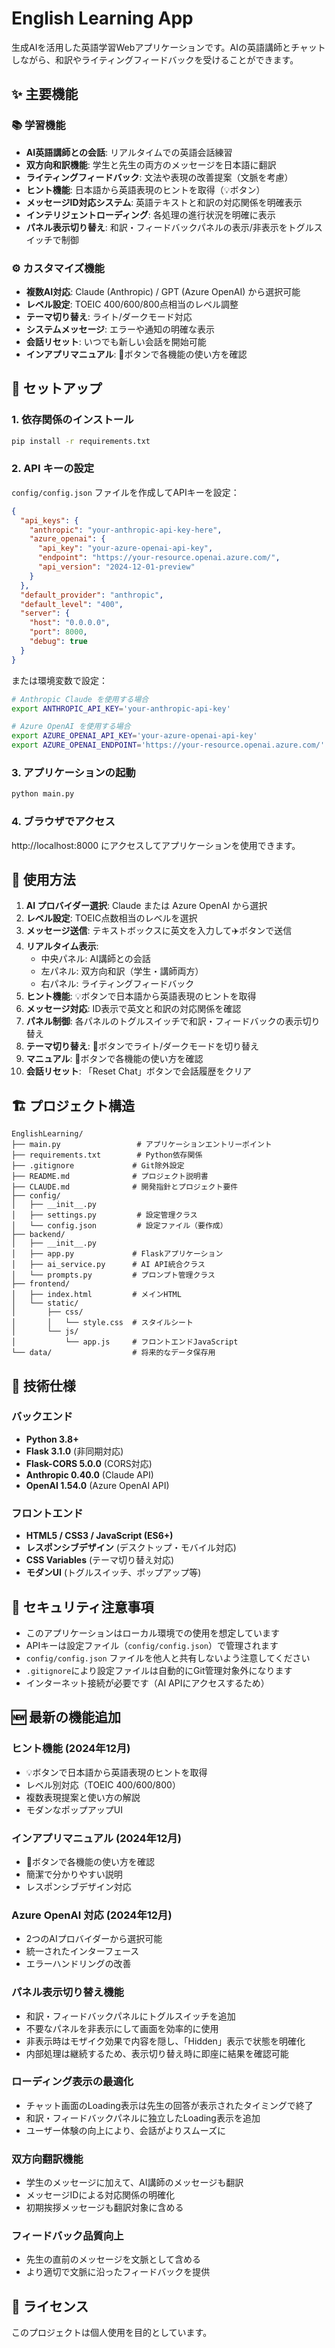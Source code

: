 # English Learning App

生成AIを活用した英語学習Webアプリケーションです。AIの英語講師とチャットしながら、和訳やライティングフィードバックを受けることができます。

## ✨ 主要機能

### 📚 学習機能
- **AI英語講師との会話**: リアルタイムでの英語会話練習
- **双方向和訳機能**: 学生と先生の両方のメッセージを日本語に翻訳
- **ライティングフィードバック**: 文法や表現の改善提案（文脈を考慮）
- **ヒント機能**: 日本語から英語表現のヒントを取得（💡ボタン）
- **メッセージID対応システム**: 英語テキストと和訳の対応関係を明確表示
- **インテリジェントローディング**: 各処理の進行状況を明確に表示
- **パネル表示切り替え**: 和訳・フィードバックパネルの表示/非表示をトグルスイッチで制御

### ⚙️ カスタマイズ機能
- **複数AI対応**: Claude (Anthropic) / GPT (Azure OpenAI) から選択可能
- **レベル設定**: TOEIC 400/600/800点相当のレベル調整
- **テーマ切り替え**: ライト/ダークモード対応
- **システムメッセージ**: エラーや通知の明確な表示
- **会話リセット**: いつでも新しい会話を開始可能
- **インアプリマニュアル**: 📖ボタンで各機能の使い方を確認

## 🚀 セットアップ

### 1. 依存関係のインストール

```bash
pip install -r requirements.txt
```

### 2. API キーの設定

`config/config.json` ファイルを作成してAPIキーを設定：

```json
{
  "api_keys": {
    "anthropic": "your-anthropic-api-key-here",
    "azure_openai": {
      "api_key": "your-azure-openai-api-key",
      "endpoint": "https://your-resource.openai.azure.com/",
      "api_version": "2024-12-01-preview"
    }
  },
  "default_provider": "anthropic",
  "default_level": "400",
  "server": {
    "host": "0.0.0.0",
    "port": 8000,
    "debug": true
  }
}
```

または環境変数で設定：

```bash
# Anthropic Claude を使用する場合
export ANTHROPIC_API_KEY='your-anthropic-api-key'

# Azure OpenAI を使用する場合
export AZURE_OPENAI_API_KEY='your-azure-openai-api-key'
export AZURE_OPENAI_ENDPOINT='https://your-resource.openai.azure.com/'
```

### 3. アプリケーションの起動

```bash
python main.py
```

### 4. ブラウザでアクセス

http://localhost:8000 にアクセスしてアプリケーションを使用できます。

## 📖 使用方法

1. **AI プロバイダー選択**: Claude または Azure OpenAI から選択
2. **レベル設定**: TOEIC点数相当のレベルを選択
3. **メッセージ送信**: テキストボックスに英文を入力して✈️ボタンで送信
4. **リアルタイム表示**: 
   - 中央パネル: AI講師との会話
   - 左パネル: 双方向和訳（学生・講師両方）
   - 右パネル: ライティングフィードバック
5. **ヒント機能**: 💡ボタンで日本語から英語表現のヒントを取得
6. **メッセージ対応**: ID表示で英文と和訳の対応関係を確認
7. **パネル制御**: 各パネルのトグルスイッチで和訳・フィードバックの表示切り替え
8. **テーマ切り替え**: 🌙ボタンでライト/ダークモードを切り替え
9. **マニュアル**: 📖ボタンで各機能の使い方を確認
10. **会話リセット**: 「Reset Chat」ボタンで会話履歴をクリア

## 🏗️ プロジェクト構造

```
EnglishLearning/
├── main.py                 # アプリケーションエントリーポイント
├── requirements.txt        # Python依存関係
├── .gitignore             # Git除外設定
├── README.md              # プロジェクト説明書
├── CLAUDE.md              # 開発指針とプロジェクト要件
├── config/
│   ├── __init__.py
│   ├── settings.py         # 設定管理クラス
│   └── config.json         # 設定ファイル（要作成）
├── backend/
│   ├── __init__.py
│   ├── app.py             # Flaskアプリケーション
│   ├── ai_service.py      # AI API統合クラス
│   └── prompts.py         # プロンプト管理クラス
├── frontend/
│   ├── index.html         # メインHTML
│   └── static/
│       ├── css/
│       │   └── style.css  # スタイルシート
│       └── js/
│           └── app.js     # フロントエンドJavaScript
└── data/                  # 将来的なデータ保存用
```

## 🔧 技術仕様

### バックエンド
- **Python 3.8+**
- **Flask 3.1.0** (非同期対応)
- **Flask-CORS 5.0.0** (CORS対応)
- **Anthropic 0.40.0** (Claude API)
- **OpenAI 1.54.0** (Azure OpenAI API)

### フロントエンド
- **HTML5 / CSS3 / JavaScript (ES6+)**
- **レスポンシブデザイン** (デスクトップ・モバイル対応)
- **CSS Variables** (テーマ切り替え対応)
- **モダンUI** (トグルスイッチ、ポップアップ等)

## 🔐 セキュリティ注意事項

- このアプリケーションはローカル環境での使用を想定しています
- APIキーは設定ファイル（`config/config.json`）で管理されます
- `config/config.json` ファイルを他人と共有しないよう注意してください
- `.gitignore`により設定ファイルは自動的にGit管理対象外になります
- インターネット接続が必要です（AI APIにアクセスするため）

## 🆕 最新の機能追加

### ヒント機能 (2024年12月)
- 💡ボタンで日本語から英語表現のヒントを取得
- レベル別対応（TOEIC 400/600/800）
- 複数表現提案と使い方の解説
- モダンなポップアップUI

### インアプリマニュアル (2024年12月)
- 📖ボタンで各機能の使い方を確認
- 簡潔で分かりやすい説明
- レスポンシブデザイン対応

### Azure OpenAI 対応 (2024年12月)
- 2つのAIプロバイダーから選択可能
- 統一されたインターフェース
- エラーハンドリングの改善

### パネル表示切り替え機能
- 和訳・フィードバックパネルにトグルスイッチを追加
- 不要なパネルを非表示にして画面を効率的に使用
- 非表示時はモザイク効果で内容を隠し、「Hidden」表示で状態を明確化
- 内部処理は継続するため、表示切り替え時に即座に結果を確認可能

### ローディング表示の最適化
- チャット画面のLoading表示は先生の回答が表示されたタイミングで終了
- 和訳・フィードバックパネルに独立したLoading表示を追加
- ユーザー体験の向上により、会話がよりスムーズに

### 双方向翻訳機能
- 学生のメッセージに加えて、AI講師のメッセージも翻訳
- メッセージIDによる対応関係の明確化
- 初期挨拶メッセージも翻訳対象に含める

### フィードバック品質向上
- 先生の直前のメッセージを文脈として含める
- より適切で文脈に沿ったフィードバックを提供

## 📝 ライセンス

このプロジェクトは個人使用を目的としています。